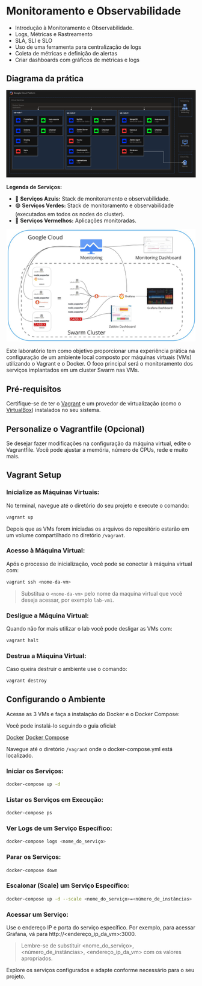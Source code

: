 # Monitoramento e Observabilidade
 - Introdução à Monitoramento e Observabilidade.
 - Logs, Métricas e Rastreamento
 - SLA, SLI e SLO
 - Uso de uma ferramenta para centralização de logs
 - Coleta de métricas e definição de alertas
 - Criar dashboards com gráficos de métricas e logs

## Diagrama da prática

![Diagrama](assets/diagrama.png "Diagrama do Lab")

**Legenda de Serviços:**

* 🔵 **Serviços Azuis:** Stack de monitoramento e observabilidade.
* 🟢 **Serviços Verdes:** Stack de monitoramento e observabilidade (executados em todos os nodes do cluster).
* 🔴 **Serviços Vermelhos:** Aplicações monitoradas.


![Diagrama de Integracoes](assets/diagrama_integracoes.jpg "Diagrama do Lab")

Este laboratório tem como objetivo proporcionar uma experiência prática na configuração de um ambiente local composto por máquinas virtuais (VMs) utilizando o Vagrant e o Docker. O foco principal será o monitoramento dos serviços implantados em um cluster Swarm nas VMs.

## Pré-requisitos
Certifique-se de ter o [Vagrant](https://developer.hashicorp.com/vagrant/downloads?product_intent=vagrant) e um provedor de virtualização (como o [VirtualBox](https://www.virtualbox.org/wiki/Downloads)) instalados no seu sistema.


## Personalize o Vagrantfile (Opcional)
Se desejar fazer modificações na configuração da máquina virtual, edite o Vagrantfile. Você pode ajustar a memória, número de CPUs, rede e muito mais.

## Vagrant Setup

### Inicialize as Máquinas Virtuais:

No terminal, navegue até o diretório do seu projeto e execute o comando:
```bash
vagrant up
```

Depois que as VMs forem iniciadas os arquivos do repositório estarão em um volume compartilhado no diretório `/vagrant`.

### Acesso à Máquina Virtual:

Após o processo de inicialização, você pode se conectar à máquina virtual com:

```bash
vagrant ssh <nome-da-vm>
```

> Substitua o `<nome-da-vm>` pelo nome da maquina virtual que você deseja acessar, por exemplo `lab-vm1`.

### Desligue a Máquina Virtual:

Quando não for mais utilizar o lab você pode desligar as VMs com:

```bash
vagrant halt
```


### Destrua a Máquina Virtual:

Caso queira destruir o ambiente use o comando:

```bash
vagrant destroy
```


## Configurando o Ambiente

Acesse as 3 VMs e faça a instalação do Docker e o Docker Compose:

Você pode instalá-lo seguindo o guia oficial:

[Docker](https://docs.docker.com/engine/install/ubuntu/)
[Docker Compose](https://docs.docker.com/compose/install/)

Navegue até o diretório `/vagrant` onde o docker-compose.yml está localizado.

### Iniciar os Serviços:

```bash
docker-compose up -d
```
### Listar os Serviços em Execução:

```bash
docker-compose ps
```

### Ver Logs de um Serviço Específico:

```bash
docker-compose logs <nome_do_serviço>
```

### Parar os Serviços:

```bash
docker-compose down
```

### Escalonar (Scale) um Serviço Específico:

```bash
docker-compose up -d --scale <nome_do_serviço>=<número_de_instâncias>
```

### Acessar um Serviço:

Use o endereço IP e porta do serviço específico. Por exemplo, para acessar Grafana, vá para http://<endereço_ip_da_vm>:3000.

> Lembre-se de substituir <nome_do_serviço>, <número_de_instâncias>, <endereço_ip_da_vm> com os valores apropriados.

Explore os serviços configurados e adapte conforme necessário para o seu projeto.
